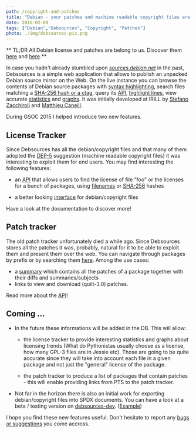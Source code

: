 ```yaml
---
path: /copyright-and-patches
title: "Debian - your patches and machine readable copyright files are available on Debsources"
date: 2016-02-08
tags: ["Debian","Debsources", "Copyright", "Patches"]
photo: ./img/debsources-pic.png
---
```


** TL;DR All Debian license and patches are belong to us. Discover them [here](https://sources.debian.net/copyright) and [here](https://sources.debian.net/patches).**

In case you hadn't already stumbled upon *[sources.debian.net](https://sources.debian.net/)* in the past, Debsources is a simple web application that allows to publish an unpacked Debian source mirror on the Web. On the live instance you can browse the contents of Debian source packages with [syntax highlighting](https://sources.debian.net/src/cowsay/latest/cowsay/), search files matching a [SHA-256 hash or a ctag](https://sources.debian.net/advancedsearch/), query its [API](https://sources.debian.net/doc/api/), [highlight lines](https://sources.debian.net/src/cowsay/latest/cowsay/#L38), view accurate [statistics](https://sources.debian.net/stats/#size_current) and [graphs](https://sources.debian.net/stats/#hist_source_files). It was initially developed at IRILL by [Stefano Zacchiroli](https://upsilon.cc/~zack/) and [Matthieu Caneill](http://matthieu.io/).

During GSOC 2015 I helped introduce two new features.

## License Tracker

Since Debsources has all the debian/copyright files and that many of them adopted the [DEP-5](https://www.debian.org/doc/packaging-manuals/copyright-format/1.0/) suggestion (machine readable copyright files) it was interesting to exploit them for end users. You may find interesting the following features:

* an [API](https://sources.debian.net/doc/api/#copyright) that allows users to find the license of file "foo" or the licenses for a bunch of packages, using [filenames](https://sources.debian.net/copyright/api/file/gnubg/latest/doc/gnubg/gnubg.html/) or [SHA-256](https://sources.debian.net/copyright/sha256/?checksum=d77d235e41d54594865151f4751e835c5a82322b0e87ace266567c3391a4b912) hashes

* a better looking [interface](https://sources.debian.net/copyright/license/python-django/stretch/) for debian/copyright files

Have a look at the documentation to discover more!

## Patch tracker

The old patch tracker unfortunately died a while ago. Since Debsources stores all the patches it was, probably, natural for it to be able to exploit them and present them over the web. You can navigate through packages by prefix or by searching them [here](https://sources.debian.net/patches). Among the use cases:

* a [summary](https://sources.debian.net/patches/cowsay/latest/) which contains all the patches of a package together with their diffs and summaries/subjects
* links to view and download (quilt-3.0) patches.

Read more about the [API](https://sources.debian.net/doc/api/#patches)!

## Coming ...

* In the future these informations will be added in the DB. This will allow:

    * the license tracker to provide interesting statistics and graphs about licensing trends (What do Pythonistas usually choose as a license, how many GPL-3 files are in Jessie etc). Those are going to be quite accurate since they will take into account each file in a given package and not just the "general" license of the package.

    * the patch tracker to produce a list of packages that contain patches - this will enable providing links from PTS to the patch tracker.

* Not far in the horizon there is also an initial work for exporting debian/copyright files into SPDX documents. You can have a look at a beta / testing version on [debsources-dev](http://sourcesdev.debian.net/copyright/). ([Example](http://sourcesdev.debian.net/copyright/license/gnubg/latest/))

I hope you find these new features useful. Don't hesitate to report any [bugs or suggestions](https://bugs.debian.org/cgi-bin/pkgreport.cgi?pkg=qa.debian.org;tag=debsources) you come accross.
